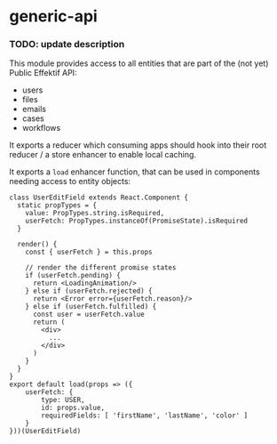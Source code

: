 # generic-api

### TODO: update description
This module provides access to all entities that are part of the (not yet) Public Effektif API:

- users
- files
- emails
- cases
- workflows

It exports a reducer which consuming apps should hook into their root reducer / a store enhancer to enable local caching.

It exports a `load` enhancer function, that can be used in components needing access to entity objects:

```es6
class UserEditField extends React.Component {
  static propTypes = {
    value: PropTypes.string.isRequired,
    userFetch: PropTypes.instanceOf(PromiseState).isRequired
  }

  render() {
    const { userFetch } = this.props

    // render the different promise states
    if (userFetch.pending) {
      return <LoadingAnimation/>
    } else if (userFetch.rejected) {
      return <Error error={userFetch.reason}/>
    } else if (userFetch.fulfilled) {
      const user = userFetch.value
      return (
        <div>
          ...
        </div>
      )
    }
  }
}
export default load(props => ({
    userFetch: {
        type: USER,
        id: props.value,
        requiredFields: [ 'firstName', 'lastName', 'color' ]
    }
}))(UserEditField)
```
